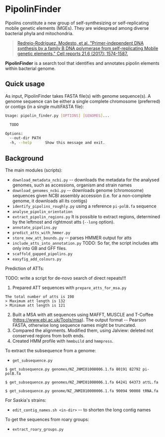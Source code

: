 # PipolinFinder

Pipolins constitute a new group of self-synthesizing or self-replicating 
mobile genetic elements (MGEs). They are widespread among diverse bacterial 
phyla and mitochondria.

> [Redrejo-Rodríguez, Modesto, et al. "Primer-independent DNA synthesis 
>by a family B DNA polymerase from self-replicating Mobile genetic elements." 
>Cell reports 21.6 (2017): 1574-1587.](https://doi.org/10.1016/j.celrep.2017.10.039)

 **PipolinFinder** is a search tool that identifies and annotates pipolin 
 elements within bacterial genome.

## Quick usage

As input, PipolinFinder takes FASTA file(s) with genome sequence(s). 
A genome sequence can be either a single complete chromosome (preferred) 
or contigs (in a single multiFASTA file):

```bash
Usage: pipolin_finder.py [OPTIONS] [GENOMES]...

  TODO

Options:
  --out-dir PATH
  -h, --help      Show this message and exit.
```

## Background

The main modules (scripts):
 * `download_metadata_ncbi.py` -- downloads the metadata for the analysed 
 genomes, such as accessions, organism and strain names
 * `download_genomes_ncbi.py` -- downloads genome (chromosome) sequences 
 given NCBI assembly accession (i.e. for a non-complete genome, it 
 downloads all its contigs)
 * `identify_pipolins_roughly.py` using a reference `pi-polB.fa` sequence
 * `analyse_pipolin_orientation`
 * `extract_pipolin_regions.py` It is possible to extract regions, 
 determined by the leftmost and rightmost atts (`--long` option).
 * `annotate_pipolins.py`
 * `predict_atts_with_hmmer.py`
 * `store_new_att_bounds.py` -- parses HMMER output for atts
 * `include_atts_into_annotation.py` 
 TODO: So far, the script includes atts only into GB and GFF files.
 * `scaffold_gapped_pipolins.py`
 * `easyfig_add_colours.py`
 
Prediction of ATTs:

TODO: write a script for de-novo search of direct repeats!!!

 1. Prepared ATT sequences with `prepare_atts_for_msa.py`
 ```
The total number of atts is 198
> Maximum att length is 132
> Minimum att length is 121
```
 2. Built a MSA with att sequences using MAFFT, MUSCLE
 and T-Coffee (https://www.ebi.ac.uk/Tools/msa). 
 The output format -- Pearson FASTA, otherwise long
 sequence names might be truncated.
 3. Compared the alignments. Modified them, using 
 Jalview: deleted not conserved regions from both ends.
 4. Created HMM profile with `hmmbuild` and `hmmpress`.


To extract the subsequence from a genome:
 * `get_subsequence.py`
 
 `$ get_subsequence.py genomes/NZ_JNMI01000006.1.fa 80191 82792 pi-polB.fa`
 
 `$ get_subsequence.py genomes/NZ_JNMI01000006.1.fa 64241 64373 attL.fa`

 `$ get_subsequence.py genome/NZ_JNMI010000006.1.fa 90094 90008 tRNA.fa`

 For Saskia's strains: 
 * `edit_contig_names.sh <in-dir>` -- to shorten the long contig names

To get the sequences from roary groups:
 * `extract_roary_groups.py`
